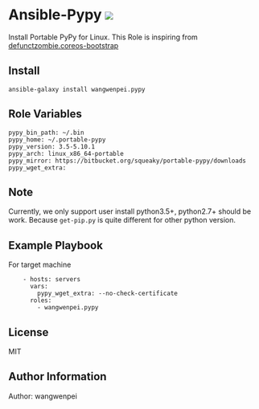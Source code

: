 Ansible-Pypy ![](https://secure.travis-ci.org/wangwenpei/ansible-pypy.png?branch=master)
========================================================================================

Install Portable PyPy for Linux.
This Role is inspiring from [defunctzombie.coreos-bootstrap](https://github.com/defunctzombie/ansible-coreos-bootstrap)

Install
-------

```
ansible-galaxy install wangwenpei.pypy
```

Role Variables
--------------

```
pypy_bin_path: ~/.bin
pypy_home: ~/.portable-pypy
pypy_version: 3.5-5.10.1
pypy_arch: linux_x86_64-portable
pypy_mirror: https://bitbucket.org/squeaky/portable-pypy/downloads
pypy_wget_extra:

```

Note
----

Currently, we only support user install python3.5+, python2.7+ should be work.
Because `get-pip.py` is quite different for other python version.



Example Playbook
----------------

For target machine

```
    - hosts: servers
      vars:
        pypy_wget_extra: --no-check-certificate
      roles:
        - wangwenpei.pypy
```


License
-------

MIT

Author Information
------------------

Author: wangwenpei
